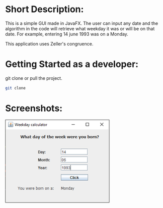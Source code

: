 # Short Description:
This is a simple GUI made in JavaFX. The user can input any date and the algorithm in the code will retrieve what weekday it was or will be on that date. For example, entering 14 june 1993 was on a Monday. 

This application uses Zeller's congruence.

# Getting Started as a developer:
git clone or pull the project. 
```sh 
git clone
```

# Screenshots:
![Screenshot of the home screen](weekdaycalculator.PNG)

